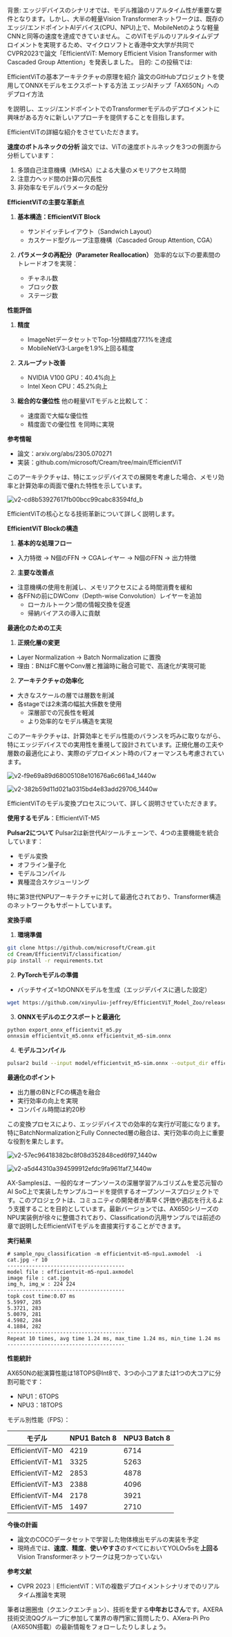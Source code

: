 

背景:
エッジデバイスのシナリオでは、モデル推論のリアルタイム性が重要な要件となります。しかし、大半の軽量Vision Transformerネットワークは、既存のエッジ/エンドポイントAIデバイス(CPU、NPU)上で、MobileNetのような軽量CNNと同等の速度を達成できていません。
このViTモデルのリアルタイムデプロイメントを実現するため、マイクロソフトと香港中文大学が共同でCVPR2023で論文「EfficientViT: Memory Efficient Vision Transformer with Cascaded Group Attention」を発表しました。
目的:
この投稿では:

EfficientViTの基本アーキテクチャの原理を紹介
論文のGitHubプロジェクトを使用してONNXモデルをエクスポートする方法
エッジAIチップ「AX650N」へのデプロイ方法

を説明し、エッジ/エンドポイントでのTransformerモデルのデプロイメントに興味がある方々に新しいアプローチを提供することを目指します。

EfficientViTの詳細な紹介をさせていただきます。

**速度のボトルネックの分析**
論文では、ViTの速度ボトルネックを3つの側面から分析しています：
1. 多頭自己注意機構（MHSA）による大量のメモリアクセス時間
2. 注意力ヘッド間の計算の冗長性
3. 非効率なモデルパラメータの配分

**EfficientViTの主要な革新点**

1. **基本構造：EfficientViT Block**
   - サンドイッチレイアウト（Sandwich Layout）
   - カスケード型グループ注意機構（Cascaded Group Attention, CGA）

2. **パラメータの再配分（Parameter Reallocation）**
   効率的な以下の要素間のトレードオフを実現：
   - チャネル数
   - ブロック数
   - ステージ数

**性能評価**

1. **精度**
   - ImageNetデータセットでTop-1分類精度77.1%を達成
   - MobileNetV3-Largeを1.9%上回る精度

2. **スループット改善**
   - NVIDIA V100 GPU：40.4%向上
   - Intel Xeon CPU：45.2%向上

3. **総合的な優位性**
   他の軽量ViTモデルと比較して：
   - 速度面で大幅な優位性
   - 精度面での優位性
   を同時に実現

**参考情報**
- 論文：arxiv.org/abs/2305.070271
- 実装：github.com/microsoft/Cream/tree/main/EfficientViT

このアーキテクチャは、特にエッジデバイスでの展開を考慮した場合、メモリ効率と計算効率の両面で優れた特性を示しています。

![v2-cd8b53927617fb00bcc99cabc83594fd_b](https://github.com/user-attachments/assets/814330e1-3ca4-4625-87ad-dbe5f10cc847)



EfficientViTの核心となる技術革新について詳しく説明します。

**EfficientViT Blockの構造**

1. **基本的な処理フロー**
- 入力特徴 → N個のFFN → CGAレイヤー → N個のFFN → 出力特徴

2. **主要な改善点**
- 注意機構の使用を削減し、メモリアクセスによる時間消費を緩和
- 各FFNの前にDWConv（Depth-wise Convolution）レイヤーを追加
  - ローカルトークン間の情報交換を促進
  - 帰納バイアスの導入に貢献

**最適化のための工夫**

1. **正規化層の変更**
- Layer Normalization → Batch Normalization に置換
- 理由：BNはFC層やConv層と推論時に融合可能で、高速化が実現可能

2. **アーキテクチャの効率化**
- 大きなスケールの層では層数を削減
- 各stageでは2未満の幅拡大係数を使用
  - 深層部での冗長性を軽減
  - より効率的なモデル構造を実現

このアーキテクチャは、計算効率とモデル性能のバランスを巧みに取りながら、特にエッジデバイスでの実用性を重視して設計されています。正規化層の工夫や層数の最適化により、実際のデプロイメント時のパフォーマンスも考慮されています。

![v2-f9e69a89d68005108e101676a6c661a4_1440w](https://github.com/user-attachments/assets/9f2f6508-514b-46b0-b1e3-aa8222793128)

![v2-382b59d11d021a0315bd4e83add29706_1440w](https://github.com/user-attachments/assets/77787ce7-7d99-43c1-93ed-e42cec8fc952)

EfficientViTのモデル変換プロセスについて、詳しく説明させていただきます。

**使用するモデル**：EfficientViT-M5

**Pulsar2について**
Pulsar2は新世代AIツールチェーンで、4つの主要機能を統合しています：
- モデル変換
- オフライン量子化
- モデルコンパイル
- 異種混合スケジューリング

特に第3世代NPUアーキテクチャに対して最適化されており、Transformer構造のネットワークもサポートしています。

**変換手順**

1. **環境準備**
```bash
git clone https://github.com/microsoft/Cream.git
cd Cream/EfficientViT/classification/
pip install -r requirements.txt
```

2. **PyTorchモデルの準備**
- バッチサイズ=1のONNXモデルを生成（エッジデバイスに適した設定）
```bash
wget https://github.com/xinyuliu-jeffrey/EfficientViT_Model_Zoo/releases/download/v1.0/efficientvit_m5.pth
```

3. **ONNXモデルのエクスポートと最適化**
```bash
python export_onnx_efficientvit_m5.py
onnxsim efficientvit_m5.onnx efficientvit_m5-sim.onnx
```

4. **モデルコンパイル**
```bash
pulsar2 build --input model/efficientvit_m5-sim.onnx --output_dir efficientvit-m5/ --config config/effientvit_config.json
```

**最適化のポイント**
- 出力層のBNとFCの構造を融合
- 実行効率の向上を実現
- コンパイル時間は約20秒

この変換プロセスにより、エッジデバイスでの効率的な実行が可能になります。特にBatchNormalizationとFully Connected層の融合は、実行効率の向上に重要な役割を果たします。

![v2-57ec96418382bc8f08d352848ced6f97_1440w](https://github.com/user-attachments/assets/091191e3-db57-4012-8cac-8fbcecbc08e5)

![v2-a5d44310a394599912efdc9fa961faf7_1440w](https://github.com/user-attachments/assets/fe0e7ec8-d947-4712-abe7-1ac1cbc5ac25)


AX-Samplesは、一般的なオープンソースの深層学習アルゴリズムを爱芯元智のAI SoC上で実装したサンプルコードを提供するオープンソースプロジェクトです。このプロジェクトは、コミュニティの開発者が素早く評価や適応を行えるよう支援することを目的としています。最新バージョンでは、AX650シリーズのNPU実装例が徐々に整備されており、Classificationの汎用サンプルでは前述の章で説明したEfficientViTモデルを直接実行することができます。


**実行結果**
```text
# sample_npu_classification -m efficientvit-m5-npu1.axmodel  -i cat.jpg -r 10
--------------------------------------
model file : efficientvit-m5-npu1.axmodel
image file : cat.jpg
img_h, img_w : 224 224
--------------------------------------
topk cost time:0.07 ms
5.5997, 285
5.3721, 283
5.0079, 281
4.5982, 284
4.1884, 282
--------------------------------------
Repeat 10 times, avg time 1.24 ms, max_time 1.24 ms, min_time 1.24 ms
--------------------------------------
```

**性能統計**

AX650Nの総演算性能は18TOPS@Int8で、3つの小コアまたは1つの大コアに分割可能です：
- NPU1：6TOPS
- NPU3：18TOPS

モデル別性能（FPS）：

モデル | NPU1 Batch 8 | NPU3 Batch 8
---|---|---
EfficientViT-M0 | 4219 | 6714
EfficientViT-M1 | 3325 | 5263
EfficientViT-M2 | 2853 | 4878
EfficientViT-M3 | 2388 | 4096
EfficientViT-M4 | 2178 | 3921
EfficientViT-M5 | 1497 | 2710

**今後の計画**
- 論文のCOCOデータセットで学習した物体検出モデルの実装を予定
- 現時点では、**速度**、**精度**、**使いやすさ**のすべてにおいてYOLOv5sを**上回る**Vision Transformerネットワークは見つかっていない

**参考文献**
- CVPR 2023｜EfficientViT：ViTの複数デプロイメントシナリオでのリアルタイム推論を実現

筆者は圈圈虫（クエンクエンチョン）、技術を愛する**中年おじさん**です。AXERA技術交流QQグループに参加して業界の専門家に質問したり、AXera-Pi Pro（AX650N搭載）の最新情報をフォローしたりしましょう。





